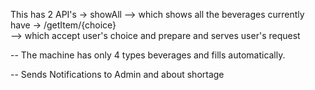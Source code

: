 This has 2 API's
    -> showAll
        --> which shows all the beverages currently have
   -> /getItem/{choice}  
         --> which accept user's choice and prepare and serves user's request


-- The machine has only 4 types beverages and fills automatically.
 
-- Sends Notifications to Admin and about shortage
